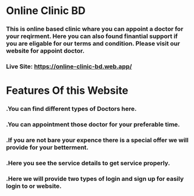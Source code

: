 # Online Clinic BD
### This is online based clinic whare you can appoint a doctor for your reqirment. Here you can also found finantial support if you are eligable for our terms and condition. Please visit our website for appoint doctor.
### Live Site: https://online-clinic-bd.web.app/

# Features Of this Website

### .You can find different types of Doctors here.
### .You can appointment those doctor for your preferable time.
### .If you are not bare your expence there is a special offer we will provide for your betterment.
### .Here you see the service details to get service properly.
### .Here we will provide two types of login and sign up for easily login to or website.